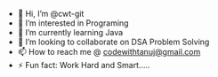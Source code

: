 - 👋 Hi, I’m @cwt-git
- 👀 I’m interested in Programing
- 🌱 I’m currently learning Java
- 💞️ I’m looking to collaborate on DSA Problem Solving
- 📫 How to reach me @ codewithtanuj@gmail.com
- ⚡ Fun fact: Work Hard and Smart.....

<!---
cwt-git/cwt-git is a ✨ special ✨ repository because its `README.md` (this file) appears on your GitHub profile.
You can click the Preview link to take a look at your changes.
--->

